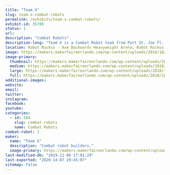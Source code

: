 ```yaml
---
title: "Team X"
slug: team-x-combat-robots
permalink: /exhibits/team-x-combat-robots/
exhibit-id: 35789
status: 1
url: 
description: "Combat Robots"
description-long: "Team X is a Combat Robot team from Port St. Joe Fl. who has been in combat robot competitions since April 2016.  Our team consist of 7 Team members: 5 drivers, and 10 Bots: 2 fairyweights, 3 antweights, 2 beetleweights, 1 15lb  dogeweight and 1 250lb heavyweight"
location: Robot Ruckus - Axe Backwards Heavyweight Arena, Robot Ruckus - Small Arena
image: https://makers.makerfaireorlando.com/wp-content/uploads/2018/10/854DFB10-6008-456C-8D31-699B201A869C.jpeg
image-primary:
  thumbnail: https://makers.makerfaireorlando.com/wp-content/uploads/2018/10/854DFB10-6008-456C-8D31-699B201A869C-150x150.jpeg
  medium: https://makers.makerfaireorlando.com/wp-content/uploads/2018/10/854DFB10-6008-456C-8D31-699B201A869C-300x235.jpeg
  large: https://makers.makerfaireorlando.com/wp-content/uploads/2018/10/854DFB10-6008-456C-8D31-699B201A869C.jpeg
  full: https://makers.makerfaireorlando.com/wp-content/uploads/2018/10/854DFB10-6008-456C-8D31-699B201A869C.jpeg
additional-images:
website: 
email: 
twitter: 
instagram: 
facebook: 
youtube: 
categories:
  - id: 284
    slug: combat-robots
    name: Combat Robots
combat-robot: 1
maker:
  name: "Team X"
  description: "Combat robot builders."
  image-primary: https://makers.makerfaireorlando.com/wp-content/uploads/2018/10/2DBBE9DE-D5FA-46BA-AE4F-CAC10D5EEFA4.jpeg
last-modified-db: "2019-11-06 17:01:29"
last-exported: "2020-14-07 20:45:07"
sitemap: false
---
```

